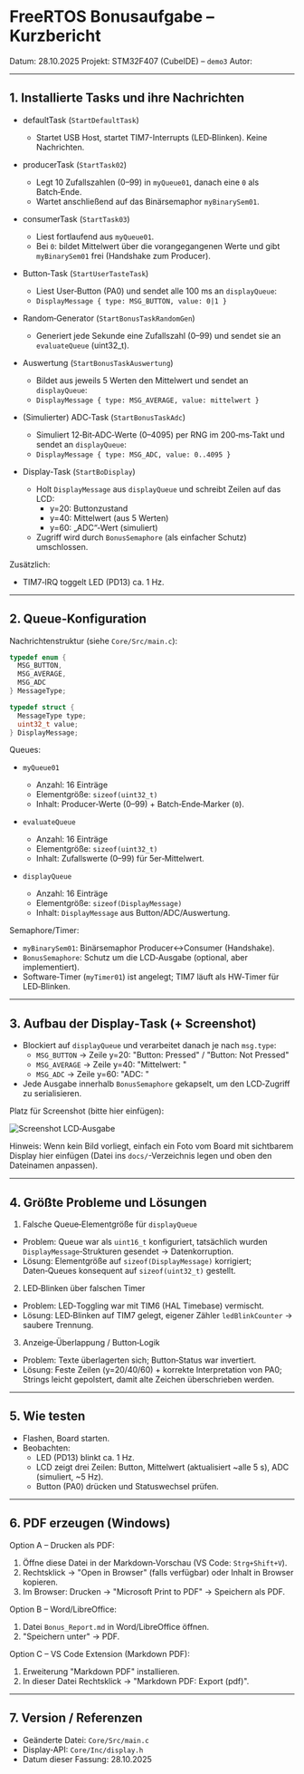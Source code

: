 # FreeRTOS Bonusaufgabe – Kurzbericht

Datum: 28.10.2025
Projekt: STM32F407 (CubeIDE) – `demo3`
Autor: <Name eintragen>

---

## 1. Installierte Tasks und ihre Nachrichten

- defaultTask (`StartDefaultTask`)
  - Startet USB Host, startet TIM7-Interrupts (LED‑Blinken). Keine Nachrichten.

- producerTask (`StartTask02`)
  - Legt 10 Zufallszahlen (0–99) in `myQueue01`, danach eine `0` als Batch‑Ende.
  - Wartet anschließend auf das Binärsemaphor `myBinarySem01`.

- consumerTask (`StartTask03`)
  - Liest fortlaufend aus `myQueue01`.
  - Bei `0`: bildet Mittelwert über die vorangegangenen Werte und gibt `myBinarySem01` frei (Handshake zum Producer).

- Button‑Task (`StartUserTasteTask`)
  - Liest User‑Button (PA0) und sendet alle 100 ms an `displayQueue`:
  - `DisplayMessage { type: MSG_BUTTON, value: 0|1 }`

- Random‑Generator (`StartBonusTaskRandomGen`)
  - Generiert jede Sekunde eine Zufallszahl (0–99) und sendet sie an `evaluateQueue` (uint32_t).

- Auswertung (`StartBonusTaskAuswertung`)
  - Bildet aus jeweils 5 Werten den Mittelwert und sendet an `displayQueue`:
  - `DisplayMessage { type: MSG_AVERAGE, value: mittelwert }`

- (Simulierter) ADC‑Task (`StartBonusTaskAdc`)
  - Simuliert 12‑Bit‑ADC‑Werte (0–4095) per RNG im 200‑ms‑Takt und sendet an `displayQueue`:
  - `DisplayMessage { type: MSG_ADC, value: 0..4095 }`

- Display‑Task (`StartBoDisplay`)
  - Holt `DisplayMessage` aus `displayQueue` und schreibt Zeilen auf das LCD:
    - y=20:  Buttonzustand
    - y=40:  Mittelwert (aus 5 Werten)
    - y=60:  „ADC“‑Wert (simuliert)
  - Zugriff wird durch `BonusSemaphore` (als einfacher Schutz) umschlossen.

Zusätzlich:
- TIM7‑IRQ toggelt LED (PD13) ca. 1 Hz.

---

## 2. Queue‑Konfiguration

Nachrichtenstruktur (siehe `Core/Src/main.c`):

```c
typedef enum {
  MSG_BUTTON,
  MSG_AVERAGE,
  MSG_ADC
} MessageType;

typedef struct {
  MessageType type;
  uint32_t value;
} DisplayMessage;
```

Queues:

- `myQueue01`
  - Anzahl: 16 Einträge
  - Elementgröße: `sizeof(uint32_t)`
  - Inhalt: Producer‑Werte (0–99) + Batch‑Ende‑Marker (`0`).

- `evaluateQueue`
  - Anzahl: 16 Einträge
  - Elementgröße: `sizeof(uint32_t)`
  - Inhalt: Zufallswerte (0–99) für 5er‑Mittelwert.

- `displayQueue`
  - Anzahl: 16 Einträge
  - Elementgröße: `sizeof(DisplayMessage)`
  - Inhalt: `DisplayMessage` aus Button/ADC/Auswertung.

Semaphore/Timer:
- `myBinarySem01`: Binärsemaphor Producer↔Consumer (Handshake).
- `BonusSemaphore`: Schutz um die LCD‑Ausgabe (optional, aber implementiert).
- Software‑Timer (`myTimer01`) ist angelegt; TIM7 läuft als HW‑Timer für LED‑Blinken.

---

## 3. Aufbau der Display‑Task (+ Screenshot)

- Blockiert auf `displayQueue` und verarbeitet danach je nach `msg.type`:
  - `MSG_BUTTON`  → Zeile y=20: "Button: Pressed" / "Button: Not Pressed"
  - `MSG_AVERAGE` → Zeile y=40: "Mittelwert: <wert>"
  - `MSG_ADC`     → Zeile y=60: "ADC: <wert>"
- Jede Ausgabe innerhalb `BonusSemaphore` gekapselt, um den LCD‑Zugriff zu serialisieren.

Platz für Screenshot (bitte hier einfügen):

![Screenshot LCD‑Ausgabe](./screenshot_lcd_placeholder.png)

Hinweis: Wenn kein Bild vorliegt, einfach ein Foto vom Board mit sichtbarem Display hier einfügen (Datei ins `docs/`-Verzeichnis legen und oben den Dateinamen anpassen).

---

## 4. Größte Probleme und Lösungen

1) Falsche Queue‑Elementgröße für `displayQueue`
- Problem: Queue war als `uint16_t` konfiguriert, tatsächlich wurden `DisplayMessage`‑Strukturen gesendet → Datenkorruption.
- Lösung: Elementgröße auf `sizeof(DisplayMessage)` korrigiert; Daten‑Queues konsequent auf `sizeof(uint32_t)` gestellt.

2) LED‑Blinken über falschen Timer
- Problem: LED‑Toggling war mit TIM6 (HAL Timebase) vermischt.
- Lösung: LED‑Blinken auf TIM7 gelegt, eigener Zähler `ledBlinkCounter` → saubere Trennung.

3) Anzeige‑Überlappung / Button‑Logik
- Problem: Texte überlagerten sich; Button‑Status war invertiert.
- Lösung: Feste Zeilen (y=20/40/60) + korrekte Interpretation von PA0; Strings leicht gepolstert, damit alte Zeichen überschrieben werden.

---

## 5. Wie testen

- Flashen, Board starten.
- Beobachten:
  - LED (PD13) blinkt ca. 1 Hz.
  - LCD zeigt drei Zeilen: Button, Mittelwert (aktualisiert ~alle 5 s), ADC (simuliert, ~5 Hz).
  - Button (PA0) drücken und Statuswechsel prüfen.

---

## 6. PDF erzeugen (Windows)

Option A – Drucken als PDF:
1. Öffne diese Datei in der Markdown‑Vorschau (VS Code: `Strg+Shift+V`).
2. Rechtsklick → "Open in Browser" (falls verfügbar) oder Inhalt in Browser kopieren.
3. Im Browser: Drucken → "Microsoft Print to PDF" → Speichern als PDF.

Option B – Word/LibreOffice:
1. Datei `Bonus_Report.md` in Word/LibreOffice öffnen.
2. "Speichern unter" → PDF.

Option C – VS Code Extension (Markdown PDF):
1. Erweiterung "Markdown PDF" installieren.
2. In dieser Datei Rechtsklick → "Markdown PDF: Export (pdf)".

---

## 7. Version / Referenzen
- Geänderte Datei: `Core/Src/main.c`
- Display‑API: `Core/Inc/display.h`
- Datum dieser Fassung: 28.10.2025
